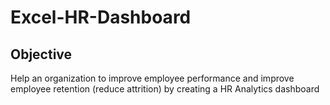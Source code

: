 # Excel-HR-Dashboard
## Objective
Help an organization to improve employee performance and improve employee retention (reduce attrition) by creating a HR Analytics dashboard
